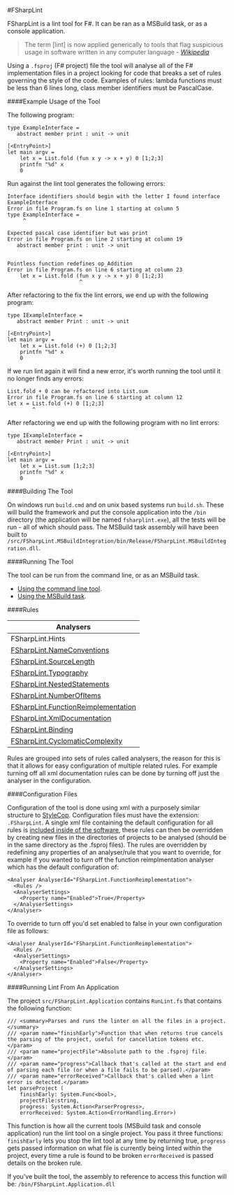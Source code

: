 #FSharpLint

FSharpLint is a lint tool for F#. It can be ran as a MSBuild task, or as a console application.

> The term [lint] is now applied generically to tools that flag suspicious usage in software written in any computer language - [_Wikipedia_](http://en.wikipedia.org/wiki/Lint_(software))

Using a `.fsproj` (F# project) file the tool will analyse all of the F# implementation files in a project looking for code that breaks a set of rules governing the style of the code. Examples of rules: lambda functions must be less than 6 lines long, class member identifiers must be PascalCase.

####Example Usage of the Tool

The following program:

    type ExampleInterface =
       abstract member print : unit -> unit

    [<EntryPoint>]
    let main argv = 
        let x = List.fold (fun x y -> x + y) 0 [1;2;3]
        printfn "%d" x
        0

Run against the lint tool generates the following errors:

    Interface identifiers should begin with the letter I found interface ExampleInterface
    Error in file Program.fs on line 1 starting at column 5
    type ExampleInterface =
         ^

    Expected pascal case identifier but was print
    Error in file Program.fs on line 2 starting at column 19
       abstract member print : unit -> unit
                       ^

    Pointless function redefines op_Addition
    Error in file Program.fs on line 6 starting at column 23
        let x = List.fold (fun x y -> x + y) 0 [1;2;3]
                           ^

After refactoring to the fix the lint errors, we end up with the following program:

    type IExampleInterface =
       abstract member Print : unit -> unit

    [<EntryPoint>]
    let main argv = 
        let x = List.fold (+) 0 [1;2;3]
        printfn "%d" x
        0

If we run lint again it will find a new error, it's worth running the tool until it no longer finds any errors:

    List.fold + 0 can be refactored into List.sum
    Error in file Program.fs on line 6 starting at column 12
    let x = List.fold (+) 0 [1;2;3]
            ^

After refactoring we end up with the following program with no lint errors:

    type IExampleInterface =
       abstract member Print : unit -> unit

    [<EntryPoint>]
    let main argv = 
        let x = List.sum [1;2;3]
        printfn "%d" x
        0

####Building The Tool

On windows run `build.cmd` and on unix based systems run `build.sh`. These will build the framework and put the console application into the `/bin` directory (the application will be named `fsharplint.exe`), all the tests will be run - all of which should pass. The MSBuild task assembly will have been built to `/src/FSharpLint.MSBuildIntegration/bin/Release/FSharpLint.MSBuildIntegration.dll`.

####Running The Tool

The tool can be run from the command line, or as an MSBuild task. 

* [Using the command line tool](Console-Application.md).
* [Using the MSBuild task](MSBuild-Task.md).

####Rules

| Analysers     |
| ------------- |
| FSharpLint.Hints |
| [FSharpLint.NameConventions](FSharpLint.NameConventions.md) |
| [FSharpLint.SourceLength](FSharpLint.SourceLength.md) |
| [FSharpLint.Typography](FSharpLint.Typography.md) |
| [FSharpLint.NestedStatements](FSharpLint.NestedStatements.md) |
| [FSharpLint.NumberOfItems](FSharpLint.NumberOfItems.md) |
| [FSharpLint.FunctionReimplementation](FSharpLint.FunctionReimplementation.md) |
| [FSharpLint.XmlDocumentation](FSharpLint.XmlDocumentation.md) |
| [FSharpLint.Binding](FSharpLint.Binding.md) |
| [FSharpLint.CyclomaticComplexity](FSharpLint.CyclomaticComplexity.md) |

Rules are grouped into sets of rules called analysers, the reason for this is that it allows for easy configuration of multiple related rules. For example turning off all xml documentation rules can be done by turning off just the analyser in the configuration.

####Configuration Files

Configuration of the tool is done using xml with a purposely similar structure to [StyleCop](http://stylecop.codeplex.com/). Configuration files must have the extension: `.FSharpLint`. A single xml file containing the default configuration for all rules is [included inside of the software](../src/FSharpLint.Framework/DefaultConfiguration.FSharpLint), these rules can then be overridden by creating new files in the directories of projects to be analysed (should be in the same directory as the .fsproj files). The rules are overridden by redefining any properties of an analyser/rule that you want to override, for example if you wanted to turn off the function reimplmentation analyser which has the default configuration of:

    <Analyser AnalyserId="FSharpLint.FunctionReimplementation">
      <Rules />
      <AnalyserSettings>
        <Property name="Enabled">True</Property>
      </AnalyserSettings>
    </Analyser>

To override to turn off you'd set enabled to false in your own configuration file as follows:

    <Analyser AnalyserId="FSharpLint.FunctionReimplementation">
      <Rules />
      <AnalyserSettings>
        <Property name="Enabled">False</Property>
      </AnalyserSettings>
    </Analyser>

####Running Lint From An Application

The project `src/FSharpLint.Application` contains `RunLint.fs` that contains the following function:

    /// <summary>Parses and runs the linter on all the files in a project.</summary>
    /// <param name="finishEarly">Function that when returns true cancels the parsing of the project, useful for cancellation tokens etc.</param>
    /// <param name="projectFile">Absolute path to the .fsproj file.</param>
    /// <param name="progress">Callback that's called at the start and end of parsing each file (or when a file fails to be parsed).</param>
    /// <param name="errorReceived">Callback that's called when a lint error is detected.</param>
    let parseProject (
        finishEarly: System.Func<bool>, 
        projectFile:string, 
        progress: System.Action<ParserProgress>, 
        errorReceived: System.Action<ErrorHandling.Error>)

This function is how all the current tools (MSBuild task and console application) run the lint tool on a single project. You pass it three functions: `finishEarly` lets you stop the lint tool at any time by returning true, `progress` gets passed information on what file is currently being linted within the project, every time a rule is found to be broken `errorReceived` is passed details on the broken rule.

If you've built the tool, the assembly to reference to access this function will be: `/bin/FSharpLint.Application.dll`